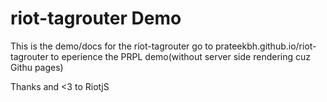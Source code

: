# riot-tagrouter Demo
This is the demo/docs for the riot-tagrouter
go to prateekbh.github.io/riot-tagrouter to eperience the PRPL demo(without server side rendering cuz Githu pages)

Thanks and <3 to RiotjS